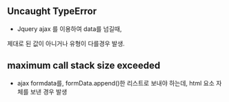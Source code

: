 


## Uncaught TypeError
- Jquery ajax 를 이용하여 data를 넘길때,

제대로 된 값이 아니거나 유형이 다를경우 발생.


## maximum call stack size exceeded
- ajax formdata를, formData.append()한 리스트로 보내야 하는데, html 요소 자체를 보낸 경우 발생
 

